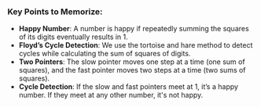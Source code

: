 ###  **Key Points to Memorize:**
- **Happy Number**: A number is happy if repeatedly summing the squares of its digits eventually results in 1.
- **Floyd’s Cycle Detection**: We use the tortoise and hare method to detect cycles while calculating the sum of squares of digits.
- **Two Pointers**: The slow pointer moves one step at a time (one sum of squares), and the fast pointer moves two steps at a time (two sums of squares).
- **Cycle Detection**: If the slow and fast pointers meet at 1, it’s a happy number. If they meet at any other number, it's not happy.

